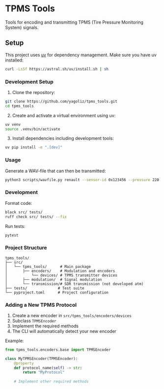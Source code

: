 # TPMS Tools

Tools for encoding and transmitting TPMS (Tire Pressure Monitoring System) signals.

## Setup

This project uses [uv](https://github.com/astral-sh/uv) for dependency management. Make sure you have uv installed:

```bash
curl -LsSf https://astral.sh/uv/install.sh | sh
```

### Development Setup

1. Clone the repository:
```bash
git clone https://github.com/yagoliz/tpms_tools.git
cd tpms_tools
```

2. Create and activate a virtual environment using uv:
```bash
uv venv
source .venv/bin/activate 
```

3. Install dependencies including development tools:
```bash
uv pip install -e ".[dev]"
```

### Usage

Generate a WAV-file that can then be transmitted:
```bash
python3 scripts/wavfile.py renault --sensor-id 0x123456 --pressure 220 --temperature 25
```

### Development

Format code:
```bash
black src/ tests/
ruff check src/ tests/ --fix
```

Run tests:
```bash
pytest
```

### Project Structure

```
tpms_tools/
├── src/
│   └── tpms_tools/      # Main package
│       ├── encoders/    # Modulation and encoders
│           └── devices/ # TPMS transmitter devices
│       ├── modulation/  # Signal modulation
│       └── transmission/# SDR transmission (not developed atm)
├── tests/              # Test suite
└── pyproject.toml      # Project configuration
```

### Adding a New TPMS Protocol

1. Create a new encoder in `src/tpms_tools/encoders/devices`
2. Subclass `TPMSEncoder`
3. Implement the required methods
4. The CLI will automatically detect your new encoder

Example:
```python
from tpms_tools.encoders.base import TPMSEncoder

class MyTPMSEncoder(TPMSEncoder):
    @property
    def protocol_name(self) -> str:
        return "MyProtocol"
    
    # Implement other required methods
```
